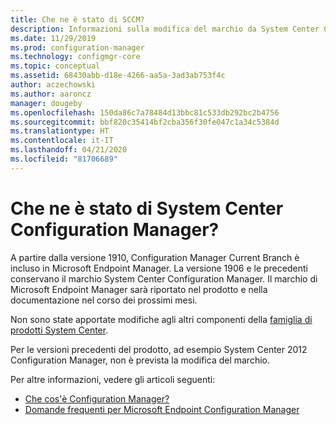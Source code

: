 ```yaml
---
title: Che ne è stato di SCCM?
description: Informazioni sulla modifica del marchio da System Center Configuration Manager a Microsoft Endpoint Configuration Manager
ms.date: 11/29/2019
ms.prod: configuration-manager
ms.technology: configmgr-core
ms.topic: conceptual
ms.assetid: 68430abb-d18e-4266-aa5a-3ad3ab753f4c
author: aczechowski
ms.author: aaroncz
manager: dougeby
ms.openlocfilehash: 150da86c7a78484d13bbc81c533db292bc2b4756
ms.sourcegitcommit: bbf820c35414bf2cba356f30fe047c1a34c5384d
ms.translationtype: HT
ms.contentlocale: it-IT
ms.lasthandoff: 04/21/2020
ms.locfileid: "81706689"
---
```

# <a name="what-happened-to-system-center-configuration-manager"></a>Che ne è stato di System Center Configuration Manager?

A partire dalla versione 1910, Configuration Manager Current Branch è incluso in Microsoft Endpoint Manager. La versione 1906 e le precedenti conservano il marchio System Center Configuration Manager. Il marchio di Microsoft Endpoint Manager sarà riportato nel prodotto e nella documentazione nel corso dei prossimi mesi.

Non sono state apportate modifiche agli altri componenti della [famiglia di prodotti System Center](https://docs.microsoft.com/system-center).

Per le versioni precedenti del prodotto, ad esempio System Center 2012 Configuration Manager, non è prevista la modifica del marchio.

Per altre informazioni, vedere gli articoli seguenti:

- [Che cos'è Configuration Manager?](introduction.md)
- [Domande frequenti per Microsoft Endpoint Configuration Manager](microsoft-endpoint-manager-faq.md)
